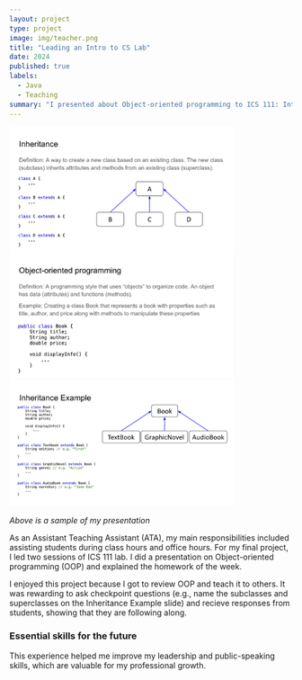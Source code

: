 ```yaml
---
layout: project
type: project
image: img/teacher.png
title: "Leading an Intro to CS Lab"
date: 2024
published: true
labels:
  - Java
  - Teaching
summary: "I presented about Object-oriented programming to ICS 111: Intro to Computer Science I students."
---
```


<div class="text-center p-4">
  <img width="400px" src="../img/introCS-2.png" class="img-thumbnail" alt="Inheritance slide" >
    <img width="400px" src="../img/introCS-1.png" class="img-thumbnail" alt="Object-oriented programming slide" >
  <img width="400px" src="../img/introCS-3.png" class="img-thumbnail" alt="Inheritance example slide" >
</div>

*Above is a sample of my presentation*


As an Assistant Teaching Assistant (ATA), my main responsibilities included assisting students during class hours and office hours. For my final project, I led two sessions of ICS 111 lab. I did a presentation on Object-oriented programming (OOP) and explained the homework of the week.

I enjoyed this project because I got to review OOP and teach it to others. It was rewarding to ask checkpoint questions (e.g., name the subclasses and superclasses on the Inheritance Example slide) and recieve responses from students, showing that they are following along. 

### Essential skills for the future
This experience helped me improve my leadership and public-speaking skills, which are valuable for my professional growth. 
